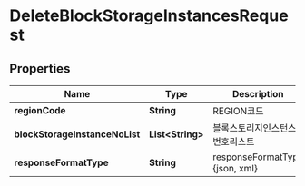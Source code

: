 
# DeleteBlockStorageInstancesRequest

## Properties
Name | Type | Description | Notes
------------ | ------------- | ------------- | -------------
**regionCode** | **String** | REGION코드 |  [optional]
**blockStorageInstanceNoList** | **List&lt;String&gt;** | 블록스토리지인스턴스번호리스트 | 
**responseFormatType** | **String** | responseFormatType {json, xml} |  [optional]



